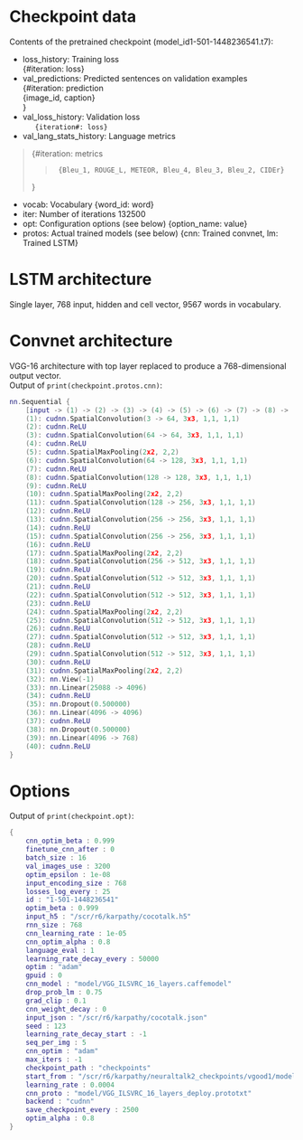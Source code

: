 # Checkpoint data
Contents of the pretrained checkpoint (model_id1-501-1448236541.t7):
* loss_history: Training loss  
	{#iteration: loss}  
* val_predictions: Predicted sentences on validation examples  
	{#iteration: prediction  
		{image_id, caption}  
	}  
* val_loss_history: Validation loss   
	`	{iteration#: loss}`
* val_lang_stats_history: Language metrics  
>	{#iteration: metrics  
>>		{Bleu_1, ROUGE_L, METEOR, Bleu_4, Bleu_3, Bleu_2, CIDEr}  
>	}
* vocab: Vocabulary
	{word_id: word}
* iter: Number of iterations
	132500
* opt: Configuration options (see below)
	{option_name: value}
* protos: Actual trained models (see below)
	{cnn: Trained convnet, lm: Trained LSTM}

# LSTM architecture
Single layer, 768 input, hidden and cell vector, 9567 words in vocabulary.

# Convnet architecture
VGG-16 architecture with top layer replaced to produce a 768-dimensional output vector.  
Output of `print(checkpoint.protos.cnn)`:

```lua
nn.Sequential {
	[input -> (1) -> (2) -> (3) -> (4) -> (5) -> (6) -> (7) -> (8) -> (9) -> (10) -> (11) -> (12) -> (13) -> (14) -> (15) -> (16) -> (17) -> (18) -> (19) -> (20) -> (21) -> (22) -> (23) -> (24) -> (25) -> (26) -> (27) -> (28) -> (29) -> (30) -> (31) -> (32) -> (33) -> (34) -> (35) -> (36) -> (37) -> (38) -> (39) -> (40) -> output]
	(1): cudnn.SpatialConvolution(3 -> 64, 3x3, 1,1, 1,1)
	(2): cudnn.ReLU
	(3): cudnn.SpatialConvolution(64 -> 64, 3x3, 1,1, 1,1)
	(4): cudnn.ReLU
	(5): cudnn.SpatialMaxPooling(2x2, 2,2)
	(6): cudnn.SpatialConvolution(64 -> 128, 3x3, 1,1, 1,1)
	(7): cudnn.ReLU
	(8): cudnn.SpatialConvolution(128 -> 128, 3x3, 1,1, 1,1)
	(9): cudnn.ReLU
	(10): cudnn.SpatialMaxPooling(2x2, 2,2)
	(11): cudnn.SpatialConvolution(128 -> 256, 3x3, 1,1, 1,1)
	(12): cudnn.ReLU
	(13): cudnn.SpatialConvolution(256 -> 256, 3x3, 1,1, 1,1)
	(14): cudnn.ReLU
	(15): cudnn.SpatialConvolution(256 -> 256, 3x3, 1,1, 1,1)
	(16): cudnn.ReLU
	(17): cudnn.SpatialMaxPooling(2x2, 2,2)
	(18): cudnn.SpatialConvolution(256 -> 512, 3x3, 1,1, 1,1)
	(19): cudnn.ReLU
	(20): cudnn.SpatialConvolution(512 -> 512, 3x3, 1,1, 1,1)
	(21): cudnn.ReLU
	(22): cudnn.SpatialConvolution(512 -> 512, 3x3, 1,1, 1,1)
	(23): cudnn.ReLU
	(24): cudnn.SpatialMaxPooling(2x2, 2,2)
	(25): cudnn.SpatialConvolution(512 -> 512, 3x3, 1,1, 1,1)
	(26): cudnn.ReLU
	(27): cudnn.SpatialConvolution(512 -> 512, 3x3, 1,1, 1,1)
	(28): cudnn.ReLU
	(29): cudnn.SpatialConvolution(512 -> 512, 3x3, 1,1, 1,1)
	(30): cudnn.ReLU
	(31): cudnn.SpatialMaxPooling(2x2, 2,2)
	(32): nn.View(-1)
	(33): nn.Linear(25088 -> 4096)
	(34): cudnn.ReLU
	(35): nn.Dropout(0.500000)
	(36): nn.Linear(4096 -> 4096)
	(37): cudnn.ReLU
	(38): nn.Dropout(0.500000)
	(39): nn.Linear(4096 -> 768)
	(40): cudnn.ReLU
}
```

# Options
Output of `print(checkpoint.opt)`:

```lua
{
	cnn_optim_beta : 0.999
	finetune_cnn_after : 0
	batch_size : 16
	val_images_use : 3200
	optim_epsilon : 1e-08
	input_encoding_size : 768
	losses_log_every : 25
	id : "1-501-1448236541"
	optim_beta : 0.999
	input_h5 : "/scr/r6/karpathy/cocotalk.h5"
	rnn_size : 768
	cnn_learning_rate : 1e-05
	cnn_optim_alpha : 0.8
	language_eval : 1
	learning_rate_decay_every : 50000
	optim : "adam"
	gpuid : 0
	cnn_model : "model/VGG_ILSVRC_16_layers.caffemodel"
	drop_prob_lm : 0.75
	grad_clip : 0.1
	cnn_weight_decay : 0
	input_json : "/scr/r6/karpathy/cocotalk.json"
	seed : 123
	learning_rate_decay_start : -1
	seq_per_img : 5
	cnn_optim : "adam"
	max_iters : -1
	checkpoint_path : "checkpoints"
	start_from : "/scr/r6/karpathy/neuraltalk2_checkpoints/vgood1/model_id3-230-1448140513.t7"
	learning_rate : 0.0004
	cnn_proto : "model/VGG_ILSVRC_16_layers_deploy.prototxt"
	backend : "cudnn"
	save_checkpoint_every : 2500
	optim_alpha : 0.8
}
```
